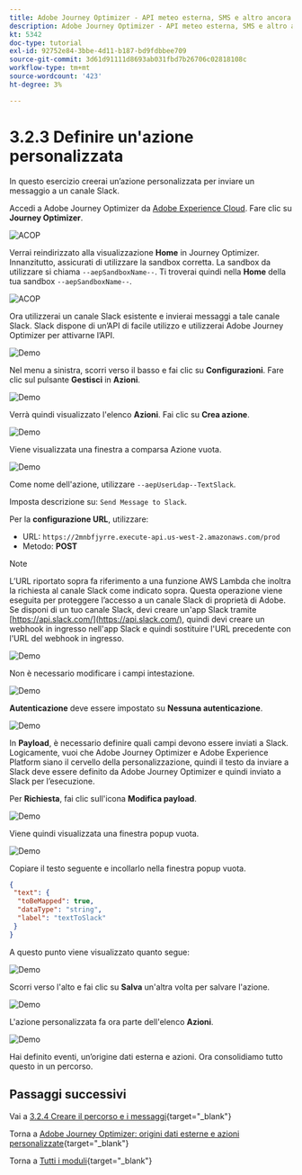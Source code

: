 ```yaml
---
title: Adobe Journey Optimizer - API meteo esterna, SMS e altro ancora - Definisci azioni personalizzate
description: Adobe Journey Optimizer - API meteo esterna, SMS e altro ancora - Definisci azioni personalizzate
kt: 5342
doc-type: tutorial
exl-id: 92752e84-3bbe-4d11-b187-bd9fdbbee709
source-git-commit: 3d61d91111d8693ab031fbd7b26706c02818108c
workflow-type: tm+mt
source-wordcount: '423'
ht-degree: 3%

---
```


# 3.2.3 Definire un&#39;azione personalizzata

In questo esercizio creerai un’azione personalizzata per inviare un messaggio a un canale Slack.

Accedi a Adobe Journey Optimizer da [Adobe Experience Cloud](https://experience.adobe.com). Fare clic su **Journey Optimizer**.

![ACOP](./../../../../modules/delivery-activation/ajo-b2c/ajob2c-1/images/acophome.png)

Verrai reindirizzato alla visualizzazione **Home** in Journey Optimizer. Innanzitutto, assicurati di utilizzare la sandbox corretta. La sandbox da utilizzare si chiama `--aepSandboxName--`. Ti troverai quindi nella **Home** della tua sandbox `--aepSandboxName--`.

![ACOP](./../../../../modules/delivery-activation/ajo-b2c/ajob2c-1/images/acoptriglp.png)

Ora utilizzerai un canale Slack esistente e invierai messaggi a tale canale Slack. Slack dispone di un’API di facile utilizzo e utilizzerai Adobe Journey Optimizer per attivarne l’API.

![Demo](./images/slack.png)

Nel menu a sinistra, scorri verso il basso e fai clic su **Configurazioni**. Fare clic sul pulsante **Gestisci** in **Azioni**.

![Demo](./images/menuactions.png)

Verrà quindi visualizzato l&#39;elenco **Azioni**. Fai clic su **Crea azione**.

![Demo](./images/acthome.png)

Viene visualizzata una finestra a comparsa Azione vuota.

![Demo](./images/emptyact.png)

Come nome dell&#39;azione, utilizzare `--aepUserLdap--TextSlack`.

Imposta descrizione su: `Send Message to Slack`.

Per la **configurazione URL**, utilizzare:

- URL: `https://2mnbfjyrre.execute-api.us-west-2.amazonaws.com/prod`
- Metodo: **POST**

>[!NOTE]
>
>L’URL riportato sopra fa riferimento a una funzione AWS Lambda che inoltra la richiesta al canale Slack come indicato sopra. Questa operazione viene eseguita per proteggere l’accesso a un canale Slack di proprietà di Adobe. Se disponi di un tuo canale Slack, devi creare un&#39;app Slack tramite [https://api.slack.com/](https://api.slack.com/), quindi devi creare un webhook in ingresso nell&#39;app Slack e quindi sostituire l&#39;URL precedente con l&#39;URL del webhook in ingresso.

![Demo](./images/slackname.png)

Non è necessario modificare i campi intestazione.

![Demo](./images/slackurl.png)

**Autenticazione** deve essere impostato su **Nessuna autenticazione**.

![Demo](./images/slackauth.png)

In **Payload**, è necessario definire quali campi devono essere inviati a Slack. Logicamente, vuoi che Adobe Journey Optimizer e Adobe Experience Platform siano il cervello della personalizzazione, quindi il testo da inviare a Slack deve essere definito da Adobe Journey Optimizer e quindi inviato a Slack per l’esecuzione.

Per **Richiesta**, fai clic sull&#39;icona **Modifica payload**.

![Demo](./images/slackmsgp.png)

Viene quindi visualizzata una finestra popup vuota.

![Demo](./images/slackmsgpopup.png)

Copiare il testo seguente e incollarlo nella finestra popup vuota.

```json
{
 "text": {
  "toBeMapped": true,
  "dataType": "string",
  "label": "textToSlack"
 }
}
```

A questo punto viene visualizzato quanto segue:

![Demo](./images/slackmsgpopup1.png)

Scorri verso l&#39;alto e fai clic su **Salva** un&#39;altra volta per salvare l&#39;azione.

![Demo](./images/slackmsgpopup3.png)

L&#39;azione personalizzata fa ora parte dell&#39;elenco **Azioni**.

![Demo](./images/slackdone.png)

Hai definito eventi, un’origine dati esterna e azioni. Ora consolidiamo tutto questo in un percorso.

## Passaggi successivi

Vai a [3.2.4 Creare il percorso e i messaggi](./ex4.md){target="_blank"}

Torna a [Adobe Journey Optimizer: origini dati esterne e azioni personalizzate](journey-orchestration-external-weather-api-sms.md){target="_blank"}

Torna a [Tutti i moduli](./../../../../overview.md){target="_blank"}
